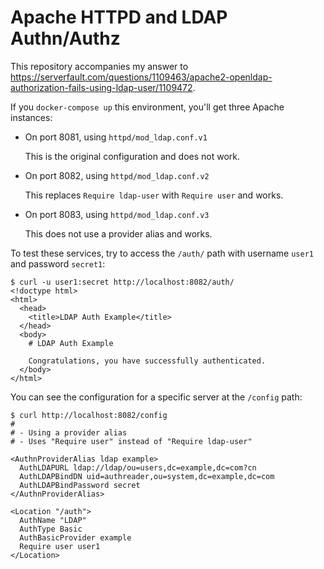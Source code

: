 # Apache HTTPD and LDAP Authn/Authz

This repository accompanies my answer to <https://serverfault.com/questions/1109463/apache2-openldap-authorization-fails-using-ldap-user/1109472>.

If you `docker-compose up` this environment, you'll get three Apache instances:

- On port 8081, using `httpd/mod_ldap.conf.v1`

  This is the original configuration and does not work.

- On port 8082, using `httpd/mod_ldap.conf.v2`

  This replaces `Require ldap-user` with `Require user` and works.

- On port 8083, using `httpd/mod_ldap.conf.v3`

  This does not use a provider alias and works.

To test these services, try to access the `/auth/` path with username `user1` and password `secret1`:

```
$ curl -u user1:secret http://localhost:8082/auth/
<!doctype html>
<html>
  <head>
    <title>LDAP Auth Example</title>
  </head>
  <body>
    # LDAP Auth Example

    Congratulations, you have successfully authenticated.
  </body>
</html>
```

You can see the configuration for a specific server at the `/config` path:

```
$ curl http://localhost:8082/config
#
# - Using a provider alias
# - Uses "Require user" instead of "Require ldap-user"

<AuthnProviderAlias ldap example>
  AuthLDAPURL ldap://ldap/ou=users,dc=example,dc=com?cn
  AuthLDAPBindDN uid=authreader,ou=system,dc=example,dc=com
  AuthLDAPBindPassword secret
</AuthnProviderAlias>

<Location "/auth">
  AuthName "LDAP"
  AuthType Basic
  AuthBasicProvider example
  Require user user1
</Location>

```
